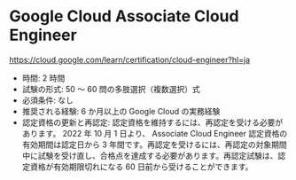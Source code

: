# Google Cloud Associate Cloud Engineer

https://cloud.google.com/learn/certification/cloud-engineer?hl=ja

- 時間: 2 時間
- 試験の形式: 50 ～ 60 問の多肢選択（複数選択）式
- 必須条件: なし
- 推奨される経験: 6 か月以上の Google Cloud の実務経験
- 認定資格の更新と再認定: 認定資格を維持するには、再認定を受ける必要があります。 2022 年 10 月 1 日より、 Associate Cloud Engineer 認定資格の有効期間は認定日から 3 年間です。再認定を受けるには、再認定の対象期間中に試験を受け直し、合格点を達成する必要があります。再認定試験は、認定資格が有効期限切れになる 60 日前から受けることができます。
